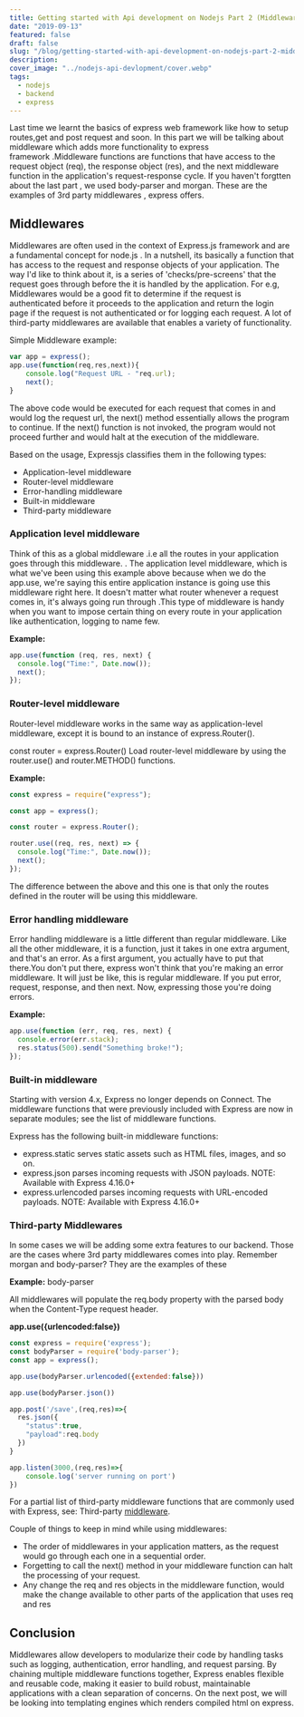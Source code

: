 ```yaml
---
title: Getting started with Api development on Nodejs Part 2 (Middlewares)
date: "2019-09-13"
featured: false
draft: false
slug: "/blog/getting-started-with-api-development-on-nodejs-part-2-middlewares/"
description:
cover_image: "../nodejs-api-devlopment/cover.webp"
tags:
  - nodejs
  - backend
  - express
---
```


Last time we learnt the basics of express web framework like how to setup routes,get and post request and soon. In this part we will be talking about middleware which adds more functionality to express framework .Middleware functions are functions that have access to the request object (req), the response object (res), and the next middleware function in the application's request-response cycle. If you haven't forgtten about the last part , we used body-parser and morgan. These are the examples of 3rd party middlewares , express offers.

## Middlewares

Middlewares are often used in the context of Express.js framework and are a fundamental concept for node.js . In a nutshell, its basically a function that has access to the request and response objects of your application. The way I'd like to think about it, is a series of 'checks/pre-screens' that the request goes through before the it is handled by the application. For e.g, Middlewares would be a good fit to determine if the request is authenticated before it proceeds to the application and return the login page if the request is not authenticated or for logging each request. A lot of third-party middlewares are available that enables a variety of functionality.

Simple Middleware example:

```javascript
var app = express();
app.use(function(req,res,next)){
    console.log("Request URL - "req.url);
    next();
}
```

The above code would be executed for each request that comes in and would log the request url, the next() method essentially allows the program to continue. If the next() function is not invoked, the program would not proceed further and would halt at the execution of the middleware.

Based on the usage, Expressjs classifies them in the following types:

- Application-level middleware
- Router-level middleware
- Error-handling middleware
- Built-in middleware
- Third-party middleware

### Application level middleware

Think of this as a global middleware .i.e all the routes in your application goes through this middleware. . The application level middleware, which is what we've been using this example above because when we do the app.use, we're saying this entire application instance is going use this middleware right here.
It doesn't matter what router whenever a request comes in, it's always going run through .This type of middleware is handy when you want to impose certain thing on every route in your application like authentication, logging to name few.

<b>Example:</b>

```javascript
app.use(function (req, res, next) {
  console.log("Time:", Date.now());
  next();
});
```

### Router-level middleware

Router-level middleware works in the same way as application-level middleware, except it is bound to an instance of express.Router().

const router = express.Router()
Load router-level middleware by using the router.use() and router.METHOD() functions.

<b>Example:</b>

```javascript
const express = require("express");

const app = express();

const router = express.Router();

router.use((req, res, next) => {
  console.log("Time:", Date.now());
  next();
});
```

The difference between the above and this one is that only the routes defined in the router will be using this middleware.

### Error handling middleware

Error handling middleware is a little different than regular middleware. Like all the other middleware, it is a function, just it takes in one extra argument, and that's an error. As a first argument, you actually have to put that there.You don't put there, express won't think that you're making an error middleware. It will just be like, this is regular middleware. If you put error, request, response, and then next. Now, expressing those you're doing errors.

<b>Example:</b>

```javascript
app.use(function (err, req, res, next) {
  console.error(err.stack);
  res.status(500).send("Something broke!");
});
```

### Built-in middleware

Starting with version 4.x, Express no longer depends on Connect. The middleware functions that were previously included with Express are now in separate modules; see the list of middleware functions.

Express has the following built-in middleware functions:

- express.static serves static assets such as HTML files, images, and so on.
- express.json parses incoming requests with JSON payloads. NOTE: Available with Express 4.16.0+
- express.urlencoded parses incoming requests with URL-encoded payloads. NOTE: Available with Express 4.16.0+

### Third-party Middlewares

In some cases we will be adding some extra features to our backend. Those are the cases where 3rd party middlewares comes into play. Remember morgan and body-parser? They are the examples of these

<b>Example:</b> body-parser

All middlewares will populate the req.body property with the parsed body when the Content-Type request header.

<b>app.use({urlencoded:false})</b>

```javascript
const express = require('express');
const bodyParser = require('body-parser');
const app = express();

app.use(bodyParser.urlencoded({extended:false}))

app.use(bodyParser.json())

app.post('/save',(req,res)=>{
  res.json({
    "status":true,
    "payload":req.body
  })
}

app.listen(3000,(req,res)=>{
    console.log('server running on port')
})

```

For a partial list of third-party middleware functions that are commonly used with Express, see: Third-party [middleware](https://expressjs.com/en/resources/middleware.html).

Couple of things to keep in mind while using middlewares:

- The order of middlewares in your application matters, as the request would go through each one in a sequential order.
- Forgetting to call the next() method in your middleware function can halt the processing of your request.
- Any change the req and res objects in the middleware function, would make the change available to other parts of the application that uses req and res

## Conclusion

Middlewares allow developers to modularize their code by handling tasks such as logging, authentication, error handling, and request parsing. By chaining multiple middleware functions together, Express enables flexible and reusable code, making it easier to build robust, maintainable applications with a clean separation of concerns.
On the next post, we will be looking into templating engines which renders compiled html on express.
